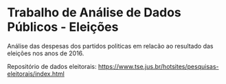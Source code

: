 # Trabalho de Análise de Dados Públicos - Eleições

Análise das despesas dos partidos politicas em relacão ao resultado das eleições nos anos de 2016.

Repositório de dados eleitorais: https://www.tse.jus.br/hotsites/pesquisas-eleitorais/index.html
